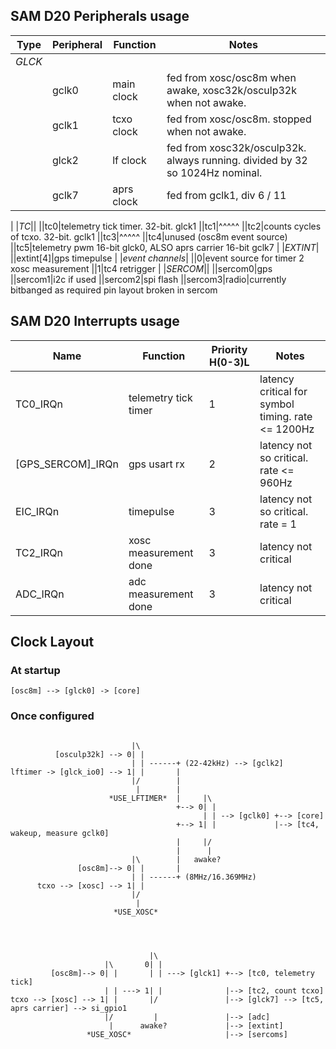 ## SAM D20 Peripherals usage

| Type | Peripheral | Function | Notes
| --- | --- | --- | ---
|*GLCK*|
||gclk0|main clock|fed from xosc/osc8m when awake, xosc32k/osculp32k when not awake.
||gclk1|tcxo clock|fed from xosc/osc8m. stopped when not awake.
||glck2|lf clock  |fed from xosc32k/osculp32k. always running. divided by 32 so 1024Hz nominal.
||gclk7|aprs clock|fed from gclk1, div 6 / 11
|
|*TC*||
||tc0|telemetry tick timer. 32-bit. glck1
||tc1|^^^^^
||tc2|counts cycles of tcxo. 32-bit. gclk1
||tc3|^^^^^
||tc4|unused (osc8m event source)
||tc5|telemetry pwm 16-bit glck0, ALSO aprs carrier 16-bit gclk7
|
|*EXTINT*|
||extint[4]|gps timepulse
|
|*event channels*|
||0|event source for timer 2 xosc measurement
||1|tc4 retrigger
|
|*SERCOM*||
||sercom0|gps
||sercom1|i2c if used
||sercom2|spi flash
||sercom3|radio|currently bitbanged as required pin layout broken in sercom

## SAM D20 Interrupts usage

| Name | Function | Priority H(0-3)L | Notes
| --- | --- | --- | ---
|TC0_IRQn|telemetry tick timer|1|latency critical for symbol timing. rate <= 1200Hz
|[GPS_SERCOM]_IRQn|gps usart rx|2|latency not so critical. rate <= 960Hz
|EIC_IRQn|timepulse|3|latency not so critical. rate = 1
|TC2_IRQn|xosc measurement done|3|latency not critical
|ADC_IRQn|adc measurement done|3|latency not critical



## Clock Layout

### At startup

```
[osc8m] --> [glck0] -> [core]
```

### Once configured

```

                           |\
          [osculp32k] --> 0| |
                           | | ------+ (22-42kHz) --> [gclk2]
lftimer -> [glck_io0] --> 1| |       |
                           |/        |
                            |        |
                      *USE_LFTIMER*  |     |\
                                     +--> 0| |
                                           | | --> [gclk0] +--> [core]
                                     +--> 1| |             |--> [tc4, wakeup, measure gclk0]
                                     |     |/
                                     |      |
                           |\        |   awake?
               [osc8m]--> 0| |       |
                           | | ------+ (8MHz/16.369MHz)
      tcxo --> [xosc] --> 1| |
                           |/
                            |
                       *USE_XOSC*




                               |\
                     |\       0| |
         [osc8m]--> 0| |       | | ---> [glck1] +--> [tc0, telemetry tick]
                     | | ---> 1| |              |--> [tc2, count tcxo]
tcxo --> [xosc] --> 1| |       |/               |--> [glck7] --> [tc5, aprs carrier] --> si_gpio1
                     |/         |               |--> [adc]
                      |      awake?             |--> [extint]
                 *USE_XOSC*                     |--> [sercoms]

```
